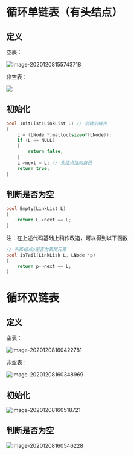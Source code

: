 # 循环单链表（有头结点）

## 定义

空表：

![image-20201208155743718](https://gitee.com/llillz/images/raw/master/image-20201208155743718.png)

非空表：

![](https://gitee.com/llillz/images/raw/master/image-20201208154928503.png)



## 初始化

```c
bool InitList(LinkList L) // 创建双链表
{
    L = (LNode *)malloc(sizeof(LNode));
    if (L == NULL)
    {
        return false;
    }
    L->next = L; // 头结点指向自己
    return true;
}
```





## 判断是否为空

```c
bool Empty(LinkList L)
{
    return L->next == L;
}
```



注：在上述代码基础上稍作改造，可以得到以下函数

```c
// 判断结点p是否为表尾元素
bool isTail(LinkLisk L, LNode *p)
{
    return p->next == L;
}
```



# 循环双链表

## 定义

空表：

![image-20201208160422781](https://gitee.com/llillz/images/raw/master/image-20201208160422781.png)

非空表：

![image-20201208160348969](https://gitee.com/llillz/images/raw/master/image-20201208160348969.png)



## 初始化

![image-20201208160518721](https://gitee.com/llillz/images/raw/master/image-20201208160518721.png)



## 判断是否为空

![image-20201208160546228](https://gitee.com/llillz/images/raw/master/image-20201208160546228.png)